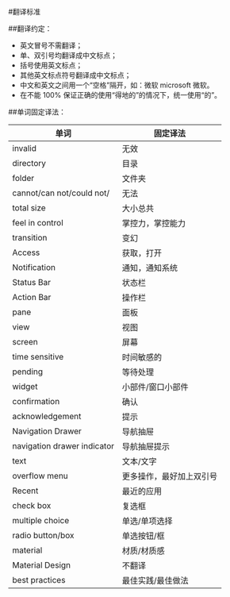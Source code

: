 #翻译标准

##翻译约定：
* 英文冒号不需翻译；
* 单、双引号均翻译成中文标点；
* 括号使用英文标点；
* 其他英文标点符号翻译成中文标点；
* 中文和英文之间用一个“空格”隔开，如：微软 microsoft 微软。
* 在不能 100% 保证正确的使用“得地的”的情况下，统一使用“的”。

##单词固定译法：

|            单词				|      固定译法            |
| ----------------------------- | ------------------------ |
| invalid						| 无效                     |
| directory						| 目录                     |
| folder						| 文件夹                   |
| cannot/can not/could not/		| 无法                     |
| total size					| 大小总共                 |
| feel in control				| 掌控力，掌控能力         |
| transition					| 变幻                     |
| Access						| 获取，打开               |
| Notification					| 通知，通知系统           |
| Status Bar					| 状态栏                   |
| Action Bar					| 操作栏                   |
| pane							| 面板                     |
| view							| 视图                     |
| screen						| 屏幕                     |
| time sensitive				| 时间敏感的               |
| pending						| 等待处理                 |
| widget						| 小部件/窗口小部件        |
| confirmation					| 确认                     |
| acknowledgement				| 提示                     |
| Navigation Drawer				| 导航抽屉                 |
| navigation drawer indicator	| 导航抽屉提示			   |
| text							| 文本/文字                |
| overflow menu					| 更多操作，最好加上双引号 |
| Recent						| 最近的应用			   |
| check box						| 复选框				   |
| multiple choice				| 单选/单项选择		       |
| radio button/box				| 单选按钮/框			   |
| material                      | 材质/材质感              |
| Material Design               | 不翻译                   |
| best practices                | 最佳实践/最佳做法             |

